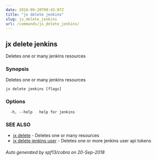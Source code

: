 ```yaml
---
date: 2018-09-20T09:43:07Z
title: "jx delete jenkins"
slug: jx_delete_jenkins
url: /commands/jx_delete_jenkins/
---
```

## jx delete jenkins

Deletes one or many jenkins resources

### Synopsis

Deletes one or many jenkins resources

```
jx delete jenkins [flags]
```

### Options

```
  -h, --help   help for jenkins
```

### SEE ALSO

* [jx delete](/commands/jx_delete/)	 - Deletes one or many resources
* [jx delete jenkins user](/commands/jx_delete_jenkins_user/)	 - Deletes one or more jenkins user api tokens

###### Auto generated by spf13/cobra on 20-Sep-2018
